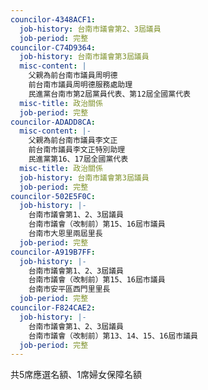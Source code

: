 ```yaml
---
councilor-4348ACF1:
  job-history: 台南市議會第2、3屆議員
  job-period: 完整
councilor-C74D9364:
  job-history: 台南市議會第3屆議員
  misc-content: |
    父親為前台南市議員周明德
    前台南市議員周明德服務處助理
    民進黨台南市第2屆黨員代表、第12屆全國黨代表
  misc-title: 政治關係
  job-period: 完整
councilor-ADADD8CA:
  misc-content: |-
    父親為前台南市議員李文正
    前台南市議員李文正特別助理
    民進黨第16、17屆全國黨代表
  misc-title: 政治關係
  job-history: 台南市議會第3屆議員
  job-period: 完整
councilor-502E5F0C:
  job-history: |-
    台南市議會第1、2、3屆議員
    台南市議會（改制前）第15、16屆市議員
    台南市大恩里兩屆里長
  job-period: 完整
councilor-A919B7FF:
  job-history: |-
    台南市議會第1、2、3屆議員
    台南市議會（改制前）第15、16屆市議員
    台南市安平區西門里里長
  job-period: 完整
councilor-F824CAE2:
  job-history: |-
    台南市議會第1、2、3屆議員
    台南市議會（改制前）第13、14、15、16屆市議員
  job-period: 完整
---
```

共5席應選名額、1席婦女保障名額